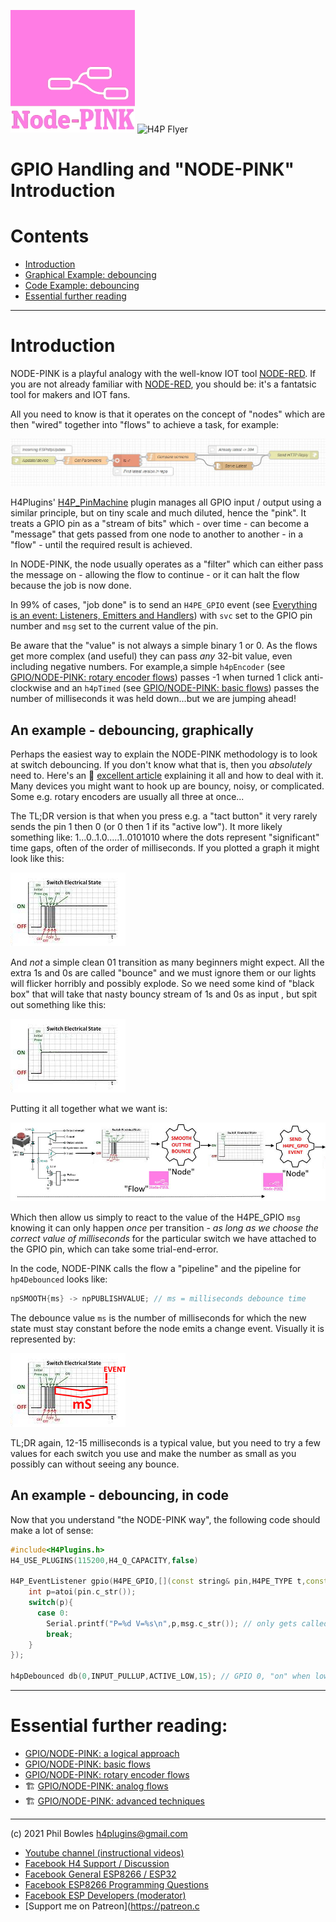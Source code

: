![NODE PINK](../assets/nodepink.jpg) ![H4P Flyer](../assets/GPIOLogo.jpg)

# GPIO Handling and "NODE-PINK" Introduction

# Contents

* [Introduction](#introduction)
* [Graphical Example: debouncing](#an-example---debouncing-graphically)
* [Code Example: debouncing](#an-example---debouncing-in-code)
* [Essential further reading](#essential-further-reading)

---

# Introduction

NODE-PINK is a playful analogy with the well-know IOT tool [NODE-RED](https://nodered.org/). If you are not already familiar with [NODE-RED](https://nodered.org/), you should be: it's a fantatsic tool for makers and IOT fans.

All you need to know is that it operates on the concept of "nodes" which are then "wired" together into "flows" to achieve a task, for example:

![NODE PINK](../assets/nrflow.jpg)


H4Plugins' [H4P_PinMachine](pm.md) plugin manages all GPIO input / output using a similar principle, but on tiny scale and much diluted, hence the "pink". It treats a GPIO pin as a "stream of bits" which - over time - can become a "message" that gets passed from one node to another to another - in a "flow" - until the required result is achieved.

In NODE-PINK, the node usually operates as a "filter" which can either pass the message on - allowing the flow to continue - or it can halt the flow because the job is now done.

In 99% of cases, "job done" is to send an `H4PE_GPIO` event (see [Everything is an event: Listeners, Emitters and Handlers](events.md)) with `svc` set to the GPIO pin number and `msg` set to the current value of the pin.

Be aware that the "value" is not always a simple binary 1 or 0. As the flows get more complex (and useful) they can pass *any* 32-bit value, even including negative numbers. For example,a simple `h4pEncoder` (see [GPIO/NODE-PINK: rotary encoder flows](encoders.md)) passes -1 when turned 1 click anti-clockwise and an `h4pTimed` (see [GPIO/NODE-PINK: basic flows](basic.md)) passes the number of milliseconds it was held down...but we are jumping ahead!

## An example - debouncing, graphically

Perhaps the easiest way to explain the NODE-PINK methodology is to look at switch debouncing. If you don't know what that is, then you *absolutely* need to. Here's an :door: [excellent article](http://www.ganssle.com/debouncing.htm) explaining it all and how to deal with it. Many devices you might want to hook up are bouncy, noisy, or complicated. Some e.g. rotary encoders are usually all three at once...

The TL;DR version is that when you press e.g. a "tact button" it very rarely sends the pin 1 then 0 (or 0 then 1 if its "active low"). It more likely something like: 1...0..1.0.....1..0101010 where the dots represent "significant" time gaps, often of the order of milliseconds. If you plotted a graph it might look like this:

![BOUNCE](../assets/bounce.png)

And *not* a simple clean 01 transition as many beginners might expect. All the extra 1s and 0s are called "bounce" and we must ignore them or our lights will flicker horribly and possibly explode. So we need some kind of "black box" that will take that nasty bouncy stream of 1s and 0s as input , but spit out something like this:

![BOUNCE2](../assets/bounce2.png)

Putting it all together what we want is:

![BOUNCE2](../assets/debounce.jpg)

Which then allow us simply to react to the value of the H4PE_GPIO `msg` knowing it can only happen *once* per transition - *as long as we choose the correct value of milliseconds* for the particular switch we have attached to the GPIO pin, which can take some trial-end-error.

In the code, NODE-PINK calls the flow a "pipeline" and the pipeline for `hp4Debounced` looks like:

```cpp
npSMOOTH{ms} -> npPUBLISHVALUE; // ms = milliseconds debounce time
```

The debounce value `ms` is the number of milliseconds for which the new state must stay constant before the node emits a change event. Visually it is represented by:

![ms](../assets/ms.png)

TL;DR again, 12-15 milliseconds is a typical value, but you need to try a few values for each switch you use and make the number as small as you possibly can without seeing any bounce.

## An example - debouncing, in code

Now that you understand "the NODE-PINK way", the following code should make a lot of sense:

```cpp
#include<H4Plugins.h>
H4_USE_PLUGINS(115200,H4_Q_CAPACITY,false) 

H4P_EventListener gpio(H4PE_GPIO,[](const string& pin,H4PE_TYPE t,const string& msg){
    int p=atoi(pin.c_str());
    switch(p){
      case 0:
        Serial.printf("P=%d V=%s\n",p,msg.c_str()); // only gets called 1x per transtion 1->0 or 0->1
        break;
    }
});

h4pDebounced db(0,INPUT_PULLUP,ACTIVE_LOW,15); // GPIO 0, "on" when low (0v), 15mS of debounce
```

---

# Essential further reading:

* [GPIO/NODE-PINK: a logical approach](logphys.md)
* [GPIO/NODE-PINK: basic flows](basic.md)
* [GPIO/NODE-PINK: rotary encoder flows](encoders.md)
* :building_construction: [GPIO/NODE-PINK: analog flows](analog.md)
* :building_construction: [GPIO/NODE-PINK: advanced techniques](nodepinkadv.md)

---

(c) 2021 Phil Bowles h4plugins@gmail.com

* [Youtube channel (instructional videos)](https://www.youtube.com/channel/UCYi-Ko76_3p9hBUtleZRY6g)
* [Facebook H4  Support / Discussion](https://www.facebook.com/groups/444344099599131/)
* [Facebook General ESP8266 / ESP32](https://www.facebook.com/groups/2125820374390340/)
* [Facebook ESP8266 Programming Questions](https://www.facebook.com/groups/esp8266questions/)
* [Facebook ESP Developers (moderator)](https://www.facebook.com/groups/ESP8266/)
* [Support me on Patreon](https://patreon.c